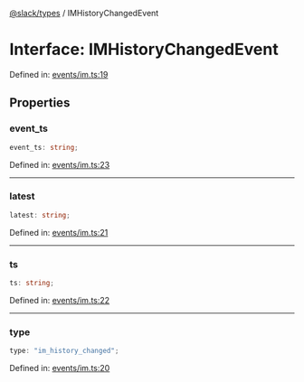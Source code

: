 [@slack/types](../index.md) / IMHistoryChangedEvent

# Interface: IMHistoryChangedEvent

Defined in: [events/im.ts:19](https://github.com/slackapi/node-slack-sdk/blob/main/packages/types/src/events/im.ts#L19)

## Properties

### event\_ts

```ts
event_ts: string;
```

Defined in: [events/im.ts:23](https://github.com/slackapi/node-slack-sdk/blob/main/packages/types/src/events/im.ts#L23)

***

### latest

```ts
latest: string;
```

Defined in: [events/im.ts:21](https://github.com/slackapi/node-slack-sdk/blob/main/packages/types/src/events/im.ts#L21)

***

### ts

```ts
ts: string;
```

Defined in: [events/im.ts:22](https://github.com/slackapi/node-slack-sdk/blob/main/packages/types/src/events/im.ts#L22)

***

### type

```ts
type: "im_history_changed";
```

Defined in: [events/im.ts:20](https://github.com/slackapi/node-slack-sdk/blob/main/packages/types/src/events/im.ts#L20)
